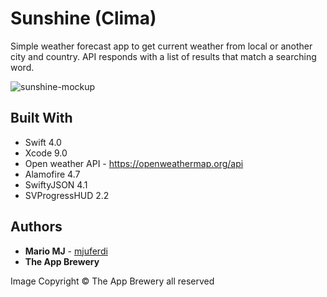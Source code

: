 # Sunshine (Clima)

Simple weather forecast app to get current weather from local or another city and country. API responds with a list of results that match a searching word.

![sunshine-mockup](https://user-images.githubusercontent.com/19746283/40555471-8b2b54b6-6049-11e8-8882-8ff17851ef0e.png)

## Built With

*  Swift 4.0
*  Xcode 9.0
*  Open weather API - https://openweathermap.org/api
*  Alamofire 4.7
*  SwiftyJSON 4.1
*  SVProgressHUD 2.2



## Authors

* **Mario MJ** - [mjuferdi](https://github.com/mjuferdi)
* **The App Brewery**

Image Copyright © The App Brewery all reserved
